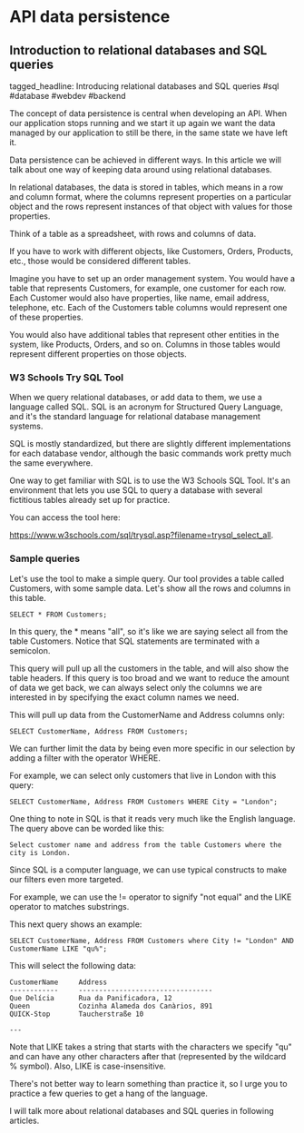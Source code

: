 # API data persistence
## Introduction to relational databases and SQL queries

tagged_headline: Introducing relational databases and SQL queries #sql #database #webdev #backend



The concept of data persistence is central when developing an API.
When our application stops running and we start it up again we want the data managed by  our application to still be there, in the same state we have left it.

Data persistence can be achieved in different ways. In this article we will talk about one way of keeping data around using relational databases. 

In relational databases, the data is stored in tables, which means in a row and column format, where the columns represent properties on a particular object and the rows represent instances of that object with values for those properties.  

Think of a table as a spreadsheet, with rows and columns of data.

If you have to work with different objects, like Customers, Orders, Products, etc., those would be considered different tables.

Imagine you have to set up an order management system. You would have a table that represents Customers, for example, one customer for each row.
Each Customer would also have properties, like name, email address, telephone, etc. Each of the Customers table columns would represent one of these properties.

You would also have additional tables that represent other entities in the system, like Products, Orders, and so on. Columns in those tables would represent different properties on those objects.


### W3 Schools Try SQL Tool

When we query relational databases, or add data to them, we use a language called SQL. SQL is an acronym for Structured Query Language, and it's the standard language for relational database management systems.  

SQL is mostly standardized, but there are slightly different implementations for each database vendor, although the basic commands work pretty much the same everywhere.

One way to get familiar with SQL is to use the W3 Schools SQL Tool.
It's an environment that lets you use SQL to query a database with several fictitious tables already set up for practice.

You can access the tool here:

https://www.w3schools.com/sql/trysql.asp?filename=trysql_select_all.


### Sample queries

Let's use the tool to make a simple query. 
Our tool provides a table called Customers, with some sample data. Let's show all the rows and columns in this table.

```
SELECT * FROM Customers;
```

In this query, the * means "all", so it's like we are saying select all from the
table Customers. Notice that SQL statements are terminated with a semicolon.

This query will pull up all the customers in the table, and will also show the table headers. If this query is too broad and we want to reduce the amount of data we get back, we can always select only the columns we are interested in by specifying the exact column names we need.

This will pull up data from the CustomerName and Address columns only:

```
SELECT CustomerName, Address FROM Customers;
```

We can further limit the data by being even more specific in our selection by adding a filter with the operator WHERE. 

For example, we can select only customers that live in London with this query:

```
SELECT CustomerName, Address FROM Customers WHERE City = "London";
```

One thing to note in SQL is that it reads very much like the English language.
The query above can be worded like this:

```
Select customer name and address from the table Customers where the city is London.
```

Since SQL is a computer language, we can use typical constructs to make our filters even more targeted.

For example, we can use the != operator to signify "not equal" and the LIKE operator to matches substrings.

This next query shows an example:

```
SELECT CustomerName, Address FROM Customers where City != "London" AND
CustomerName LIKE "qu%";
```

This will select the following data:

```
CustomerName     Address
------------     --------------------------------- 
Que Delícia      Rua da Panificadora, 12
Queen            Cozinha Alameda dos Canàrios, 891
QUICK-Stop       Taucherstraße 10

---
```

Note that LIKE takes a string that starts with the characters we specify "qu" and can have any other characters after that (represented by the wildcard % symbol).
Also, LIKE is case-insensitive.

There's not better way to learn something than practice it, so I urge you to practice a few queries to get a hang of the language.

I will talk more about relational databases and SQL queries in following articles.




